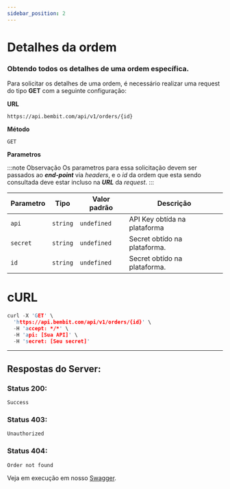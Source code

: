 ```yaml
---
sidebar_position: 2
---
```


# Detalhes da ordem

### Obtendo todos os detalhes de uma ordem específica.

Para solicitar os detalhes de uma ordem, é necessário realizar uma request do tipo **GET** com a seguinte configuração:

**URL**

```
https://api.bembit.com/api/v1/orders/{id}
```

**Método**

```
GET
```

**Parametros**

:::note Observação
Os parametros para essa solicitação devem ser passados ao **_end-point_** via _headers_, e o *id* da ordem que esta sendo consultada deve estar incluso na ***URL*** da *request*.
:::

| Parametro | Tipo     | Valor padrão | Descrição                    |
| --------- | -------- | ------------ | ---------------------------- |
| `api`     | `string` | `undefined`  | API Key obtída na plataforma |
| `secret`  | `string` | `undefined`  | Secret obtído na plataforma. |
| `id`      | `string` | `undefined`  | Secret obtído na plataforma. |

# cURL

```c
curl -X 'GET' \
  'https://api.bembit.com/api/v1/orders/{id}' \
  -H 'accept: */*' \
  -H 'api: [Sua API]' \
  -H 'secret: [Seu secret]'
```

---

## Respostas do Server:

### Status 200:

    Success

### Status 403:

    Unauthorized

### Status 404:

    Order not found

Veja em execução em nosso [Swagger](https://api.bembit.com/docs/#/Orders/get_orders__id_).
